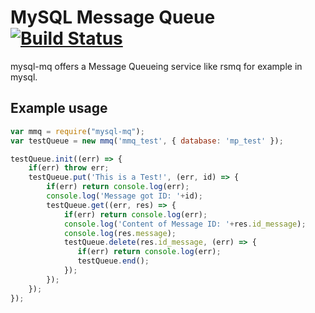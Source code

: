 # MySQL Message Queue [![Build Status](https://travis-ci.org/Mario-F/mysql_mq.svg?branch=master)](https://travis-ci.org/Mario-F/mysql_mq)
mysql-mq offers a Message Queueing service like rsmq for example in mysql.

## Example usage
```javascript
var mmq = require("mysql-mq");
var testQueue = new mmq('mmq_test', { database: 'mp_test' });

testQueue.init((err) => {
    if(err) throw err;
    testQueue.put('This is a Test!', (err, id) => {
        if(err) return console.log(err);
        console.log('Message got ID: '+id);
        testQueue.get((err, res) => {
            if(err) return console.log(err);
            console.log('Content of Message ID: '+res.id_message);
            console.log(res.message);
            testQueue.delete(res.id_message, (err) => {
               if(err) return console.log(err);
               testQueue.end();
            });
        });
    });
});
```